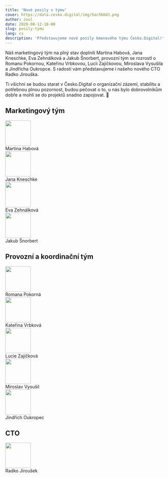 ```yaml
---
title: 'Nové posily v týmu'
cover: https://data.cesko.digital/img/5ac568d3.png
author: zoul
date: 2020-08-12-10-00
slug: posily-tymu
lang: cs
description: 'Představujeme nové posily kmenového týmu Česko.Digital!'
---
```


Náš marketingový tým na plný stav doplnili Martina Habová, Jana Kneschke, Eva Zehnálková a Jakub Šnorbert, provozní tým se rozrostl o Romanu Pokornou, Kateřinu Vrbkovou, Lucii Zajíčkovou, Miroslava Vysušila a Jindřicha Oukropce. S radostí vám představujeme i našeho nového CTO Radko Jirouška.

Ti všichni se budou starat v Česko.Digital o organizační zázemí, stabilitu a potřebnou plnou pozornost, budou pečovat o to, u nás bylo dobrovolníkům dobře a mohli se do projektů snadno zapojovat. 🚀

## Marketingový tým

<div class="volunteers">
    <div class="volunteer">
        <img width="80px" height="80px" src="https://data.cesko.digital/img/f953f23b.jpg" alt=""/>
        <div class="name">Martina Habová</div>
    </div>
    <div class="volunteer">
        <img width="80px" height="80px" src="https://data.cesko.digital/img/96b702ea.jpg" alt=""/>
        <div class="name">Jana Kneschke</div>
    </div>
    <div class="volunteer">
        <img width="80px" height="80px" src="https://data.cesko.digital/img/7fc58559.jpg" alt=""/>
        <div class="name">Eva Zehnálková</div>
    </div>
    <div class="volunteer">
        <img width="80px" height="80px" src="https://data.cesko.digital/img/3966f3db.png" alt=""/>
        <div class="name">Jakub Šnorbert</div>
    </div>
</div>

## Provozní a koordinační tým

<div class="volunteers">
    <div class="volunteer">
        <img width="80px" height="80px" src="https://data.cesko.digital/img/4456f828.jpg" alt=""/>
        <div class="name">Romana Pokorná</div>
    </div>
    <div class="volunteer">
        <img width="80px" height="80px" src="https://data.cesko.digital/img/301f56a2.jpg" alt=""/>
        <div class="name">Kateřina Vrbková</div>
    </div>
    <div class="volunteer">
        <img width="80px" height="80px" src="https://data.cesko.digital/img/30cebc53.jpg" alt=""/>
        <div class="name">Lucie Zajíčková</div>
    </div>
    <div class="volunteer">
        <img width="80px" height="80px" src="https://data.cesko.digital/img/1a6993fd.jpg" alt=""/>
        <div class="name">Miroslav Vysušil</div>
    </div>
    <div class="volunteer">
        <img width="80px" height="80px" src="https://data.cesko.digital/img/e971056f.png" alt=""/>
        <div class="name">Jindřich Oukropec</div>
    </div>
</div>

## CTO

<div class="volunteers">
    <div class="volunteer">
        <img width="80px" height="80px" src="https://data.cesko.digital/img/45e2a238.jpg" alt=""/>
        <div class="name">Radko Jiroušek</div>
    </div>
</div>

